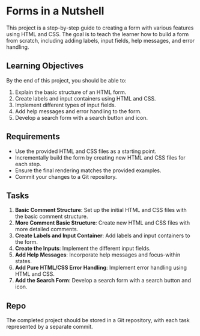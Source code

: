# Forms in a Nutshell

This project is a step-by-step guide to creating a form with various features using HTML and CSS. The goal is to teach the learner how to build a form from scratch, including adding labels, input fields, help messages, and error handling.

## Learning Objectives

By the end of this project, you should be able to:

1. Explain the basic structure of an HTML form.
2. Create labels and input containers using HTML and CSS.
3. Implement different types of input fields.
4. Add help messages and error handling to the form.
5. Develop a search form with a search button and icon.

## Requirements

- Use the provided HTML and CSS files as a starting point.
- Incrementally build the form by creating new HTML and CSS files for each step.
- Ensure the final rendering matches the provided examples.
- Commit your changes to a Git repository.

## Tasks

1. **Basic Comment Structure**: Set up the initial HTML and CSS files with the basic comment structure.
2. **More Comment Basic Structure**: Create new HTML and CSS files with more detailed comments.
3. **Create Labels and Input Container**: Add labels and input containers to the form.
4. **Create the Inputs**: Implement the different input fields.
5. **Add Help Messages**: Incorporate help messages and focus-within states.
6. **Add Pure HTML/CSS Error Handling**: Implement error handling using HTML and CSS.
7. **Add the Search Form**: Develop a search form with a search button and icon.

## Repo

The completed project should be stored in a Git repository, with each task represented by a separate commit.
